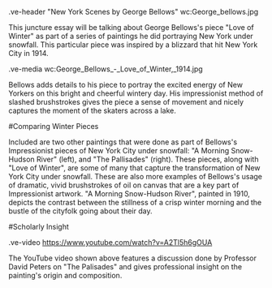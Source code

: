 
.ve-header "New York Scenes by George Bellows" wc:George_bellows.jpg

This juncture essay will be talking about George Bellows's piece "Love of Winter" as part of a series of paintings he did portraying New York under snowfall. This particular piece was inspired by a blizzard that hit New York City in 1914. 

.ve-media wc:George_Bellows_-_Love_of_Winter,_1914.jpg

Bellows adds details to his piece to portray the excited energy of New Yorkers on this bright and cheerful wintery day. His impressionist method of slashed brushstrokes gives the piece a sense of movement and nicely captures the moment of the skaters across a lake.

#Comparing Winter Pieces

Included are two other paintings that were done as part of Bellows's Impressionist pieces of New York City under snowfall: "A Morning Snow-Hudson River" (left), and "The Pallisades" (right). These pieces, along with "Love of Winter", are some of many that capture the transformation of New York City under snowfall. These are also more examples of Bellows's usage of dramatic, vivid brushstrokes of oil on canvas that are a key part of Impressionist artwork. "A Morning Snow-Hudson River", painted in 1910, depicts the contrast between the stillness of a crisp winter morning and the bustle of the cityfolk going about their day. 

#Scholarly Insight

.ve-video https://www.youtube.com/watch?v=A2Tl5h6gOUA

The YouTube video shown above features a discussion done by Professor David Peters on "The Palisades" and gives professional insight on the painting's origin and composition.

